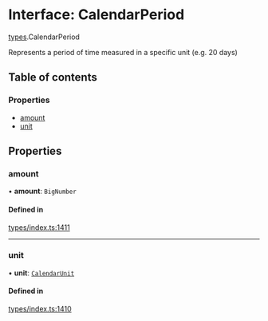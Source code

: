 # Interface: CalendarPeriod

[types](../wiki/types).CalendarPeriod

Represents a period of time measured in a specific unit (e.g. 20 days)

## Table of contents

### Properties

- [amount](../wiki/types.CalendarPeriod#amount)
- [unit](../wiki/types.CalendarPeriod#unit)

## Properties

### amount

• **amount**: `BigNumber`

#### Defined in

[types/index.ts:1411](https://github.com/PolymeshAssociation/polymesh-sdk/blob/31fdce23/src/types/index.ts#L1411)

___

### unit

• **unit**: [`CalendarUnit`](../wiki/types.CalendarUnit)

#### Defined in

[types/index.ts:1410](https://github.com/PolymeshAssociation/polymesh-sdk/blob/31fdce23/src/types/index.ts#L1410)
